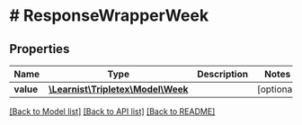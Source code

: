 # # ResponseWrapperWeek

## Properties

Name | Type | Description | Notes
------------ | ------------- | ------------- | -------------
**value** | [**\Learnist\Tripletex\Model\Week**](Week.md) |  | [optional]

[[Back to Model list]](../../README.md#models) [[Back to API list]](../../README.md#endpoints) [[Back to README]](../../README.md)
